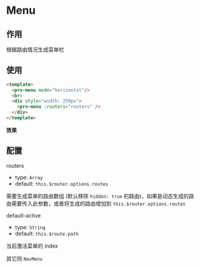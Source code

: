 # Menu

## 作用

根据路由情况生成菜单栏

## 使用

``` html vue
<template>
  <pro-menu mode="horizontal"/>
  <br>
  <div style="width: 250px">
    <pro-menu :routers="routers" />
  </div>
</template>
```

**效果**

<template>
  <pro-menu :routers="routers" mode="horizontal" />
  <br>
  <div style="width: 250px">
    <pro-menu :routers="routers" />
  </div>
</template>

<script>
export default {
  data() {
    return {
      routers: [
        { path: '/login', hidden: true },
        { path: '/404', hidden: true },
        {
          path: '/',
          redirect: '/index',
          meta: { title: '首页', icon: 'el-icon-s-home' },
          children: [{
            path: 'index'
          }]
        },
        {
          path: '/setting',
          redirect: '/setting/index',
          meta: { title: '设置', icon: 'el-icon-setting' },
          children: [
             {
              path: 'index',
              meta: { title: '个人资料', icon: 'el-icon-user' }
            },
            {
              path: 'password',
              meta: { title: '修改密码' }
            }
          ]
        }
      ]
    }
  }
}
</script>

## 配置

routers
- type: `Array`
- default: `this.$router.options.routes`

需要生成菜单的路由数组 (默认移除 `hidden: true` 的路由)，如果是动态生成的路由需要传入此参数，或者将生成的路由增加到 `this.$router.options.routes`

default-active
- type: `String`
- default: `this.$route.path`

当前激活菜单的 index

其它同 `NavMenu` 
